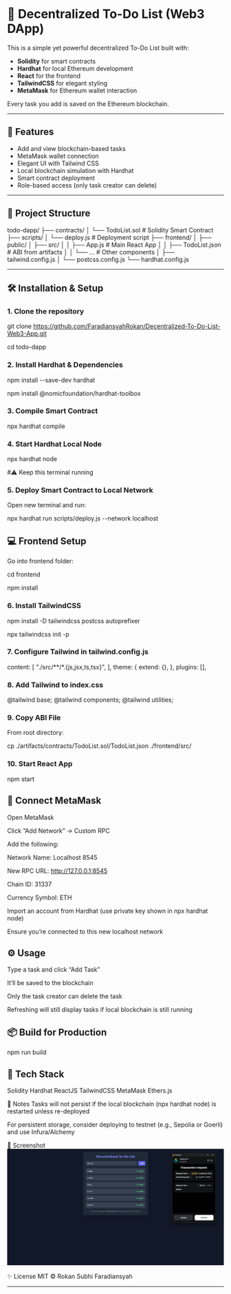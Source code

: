 # 🧾 Decentralized To-Do List (Web3 DApp)

This is a simple yet powerful decentralized To-Do List built with:

- **Solidity** for smart contracts
- **Hardhat** for local Ethereum development
- **React** for the frontend
- **TailwindCSS** for elegant styling
- **MetaMask** for Ethereum wallet interaction

Every task you add is saved on the Ethereum blockchain.

---

## 🚀 Features

- Add and view blockchain-based tasks
- MetaMask wallet connection
- Elegant UI with Tailwind CSS
- Local blockchain simulation with Hardhat
- Smart contract deployment
- Role-based access (only task creator can delete)

---

## 📂 Project Structure

todo-dapp/
├── contracts/
│ └── TodoList.sol # Solidity Smart Contract
├── scripts/
│ └── deploy.js # Deployment script
├── frontend/
│ ├── public/
│ ├── src/
│ │ ├── App.js # Main React App
│ │ ├── TodoList.json # ABI from artifacts
│ │ └── ... # Other components
│ ├── tailwind.config.js
│ └── postcss.config.js
└── hardhat.config.js

---

## 🛠 Installation & Setup

### 1. Clone the repository

git clone https://github.com/FaradiansyahRokan/Decentralized-To-Do-List-Web3-App.git

cd todo-dapp
### 2. Install Hardhat & Dependencies

npm install --save-dev hardhat

npm install @nomicfoundation/hardhat-toolbox

### 3. Compile Smart Contract
npx hardhat compile
### 4. Start Hardhat Local Node

npx hardhat node 

#⚠️ Keep this terminal running

### 5. Deploy Smart Contract to Local Network
Open new terminal and run:

npx hardhat run scripts/deploy.js --network localhost

## 💻 Frontend Setup
Go into frontend folder:

cd frontend

npm install

### 6. Install TailwindCSS

npm install -D tailwindcss postcss autoprefixer

npx tailwindcss init -p

### 7. Configure Tailwind in tailwind.config.js

content: [
  "./src/**/*.{js,jsx,ts,tsx}",
],
theme: {
  extend: {},
},
plugins: [],

### 8. Add Tailwind to index.css

@tailwind base;
@tailwind components;
@tailwind utilities;

### 9. Copy ABI File
From root directory:

cp ./artifacts/contracts/TodoList.sol/TodoList.json ./frontend/src/

### 10. Start React App
npm start

## 🦊 Connect MetaMask
Open MetaMask

Click “Add Network” → Custom RPC

Add the following:

Network Name: Localhost 8545

New RPC URL: http://127.0.0.1:8545

Chain ID: 31337

Currency Symbol: ETH

Import an account from Hardhat (use private key shown in npx hardhat node)

Ensure you’re connected to this new localhost network

## ⚙️ Usage
Type a task and click “Add Task”

It’ll be saved to the blockchain

Only the task creator can delete the task

Refreshing will still display tasks if local blockchain is still running

## 📦 Build for Production

npm run build

## 🧠 Tech Stack
Solidity
Hardhat
ReactJS
TailwindCSS
MetaMask
Ethers.js

🔐 Notes
Tasks will not persist if the local blockchain (npx hardhat node) is restarted unless re-deployed

For persistent storage, consider deploying to testnet (e.g., Sepolia or Goerli) and use Infura/Alchemy

📸 Screenshot
![Preview](frontend/src/image.png)

✨ License
MIT © Rokan Subhi Faradiansyah

---

